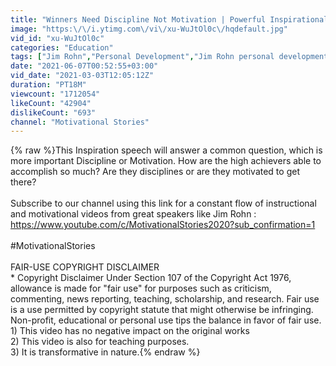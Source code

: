```yaml
---
title: "Winners Need Discipline Not Motivation | Powerful Inspirational Speech"
image: "https:\/\/i.ytimg.com\/vi\/xu-WuJtOl0c\/hqdefault.jpg"
vid_id: "xu-WuJtOl0c"
categories: "Education"
tags: ["Jim Rohn","Personal Development","Jim Rohn personal development"]
date: "2021-06-07T00:52:55+03:00"
vid_date: "2021-03-03T12:05:12Z"
duration: "PT18M"
viewcount: "1712054"
likeCount: "42904"
dislikeCount: "693"
channel: "Motivational Stories"
---
```

{% raw %}This Inspiration speech will answer a common question, which is more important Discipline or Motivation. How are the high achievers able to accomplish so much? Are they disciplines or are they motivated to get there?<br /><br />Subscribe to our channel using this link for a constant flow of instructional and motivational videos from great speakers like Jim Rohn : <a rel="nofollow" target="blank" href="https://www.youtube.com/c/MotivationalStories2020?sub_confirmation=1">https://www.youtube.com/c/MotivationalStories2020?sub_confirmation=1</a><br /><br />#MotivationalStories <br /><br />FAIR-USE COPYRIGHT DISCLAIMER<br />* Copyright Disclaimer Under Section 107 of the Copyright Act 1976, allowance is made for &quot;fair use&quot; for purposes such as criticism, commenting, news reporting, teaching, scholarship, and research. Fair use is a use permitted by copyright statute that might otherwise be infringing. Non-profit, educational or personal use tips the balance in favor of fair use.<br />1) This video has no negative impact on the original works<br />2) This video is also for teaching purposes.<br />3) It is transformative in nature.{% endraw %}
